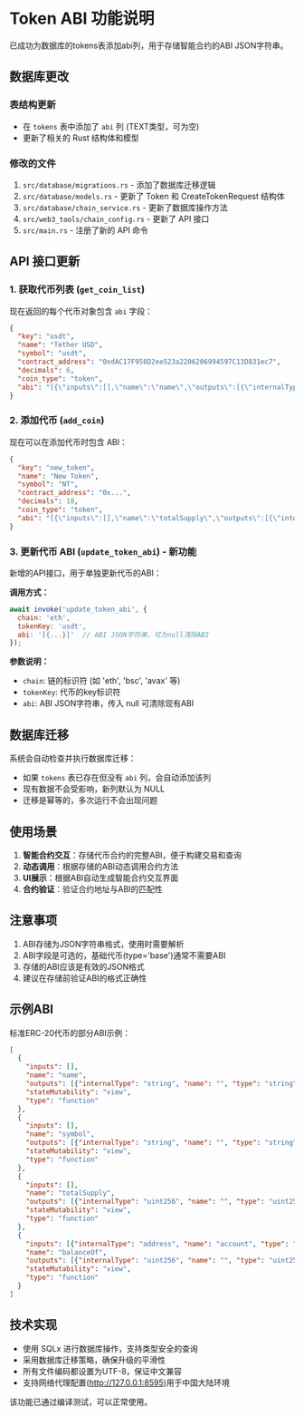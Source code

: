 # Token ABI 功能说明

已成功为数据库的tokens表添加abi列，用于存储智能合约的ABI JSON字符串。

## 数据库更改

### 表结构更新
- 在 `tokens` 表中添加了 `abi` 列 (TEXT类型，可为空)
- 更新了相关的 Rust 结构体和模型

### 修改的文件
1. `src/database/migrations.rs` - 添加了数据库迁移逻辑
2. `src/database/models.rs` - 更新了 Token 和 CreateTokenRequest 结构体
3. `src/database/chain_service.rs` - 更新了数据库操作方法
4. `src/web3_tools/chain_config.rs` - 更新了 API 接口
5. `src/main.rs` - 注册了新的 API 命令

## API 接口更新

### 1. 获取代币列表 (`get_coin_list`)
现在返回的每个代币对象包含 `abi` 字段：

```json
{
  "key": "usdt",
  "name": "Tether USD",
  "symbol": "usdt",
  "contract_address": "0xdAC17F958D2ee523a2206206994597C13D831ec7",
  "decimals": 6,
  "coin_type": "token",
  "abi": "[{\"inputs\":[],\"name\":\"name\",\"outputs\":[{\"internalType\":\"string\",\"name\":\"\",\"type\":\"string\"}],\"stateMutability\":\"view\",\"type\":\"function\"}]"
}
```

### 2. 添加代币 (`add_coin`)
现在可以在添加代币时包含 ABI：

```json
{
  "key": "new_token",
  "name": "New Token",
  "symbol": "NT",
  "contract_address": "0x...",
  "decimals": 18,
  "coin_type": "token",
  "abi": "[{\"inputs\":[],\"name\":\"totalSupply\",\"outputs\":[{\"internalType\":\"uint256\",\"name\":\"\",\"type\":\"uint256\"}],\"stateMutability\":\"view\",\"type\":\"function\"}]"
}
```

### 3. 更新代币 ABI (`update_token_abi`) - 新功能
新增的API接口，用于单独更新代币的ABI：

**调用方式：**
```javascript
await invoke('update_token_abi', {
  chain: 'eth',
  tokenKey: 'usdt',
  abi: '[{...}]'  // ABI JSON字符串，可为null清除ABI
});
```

**参数说明：**
- `chain`: 链的标识符 (如 'eth', 'bsc', 'avax' 等)
- `tokenKey`: 代币的key标识符
- `abi`: ABI JSON字符串，传入 null 可清除现有ABI

## 数据库迁移

系统会自动检查并执行数据库迁移：
- 如果 `tokens` 表已存在但没有 `abi` 列，会自动添加该列
- 现有数据不会受影响，新列默认为 NULL
- 迁移是幂等的，多次运行不会出现问题

## 使用场景

1. **智能合约交互**：存储代币合约的完整ABI，便于构建交易和查询
2. **动态调用**：根据存储的ABI动态调用合约方法
3. **UI展示**：根据ABI自动生成智能合约交互界面
4. **合约验证**：验证合约地址与ABI的匹配性

## 注意事项

1. ABI存储为JSON字符串格式，使用时需要解析
2. ABI字段是可选的，基础代币(type='base')通常不需要ABI
3. 存储的ABI应该是有效的JSON格式
4. 建议在存储前验证ABI的格式正确性

## 示例ABI

标准ERC-20代币的部分ABI示例：

```json
[
  {
    "inputs": [],
    "name": "name",
    "outputs": [{"internalType": "string", "name": "", "type": "string"}],
    "stateMutability": "view",
    "type": "function"
  },
  {
    "inputs": [],
    "name": "symbol", 
    "outputs": [{"internalType": "string", "name": "", "type": "string"}],
    "stateMutability": "view",
    "type": "function"
  },
  {
    "inputs": [],
    "name": "totalSupply",
    "outputs": [{"internalType": "uint256", "name": "", "type": "uint256"}],
    "stateMutability": "view", 
    "type": "function"
  },
  {
    "inputs": [{"internalType": "address", "name": "account", "type": "address"}],
    "name": "balanceOf",
    "outputs": [{"internalType": "uint256", "name": "", "type": "uint256"}],
    "stateMutability": "view",
    "type": "function"
  }
]
```

## 技术实现

- 使用 SQLx 进行数据库操作，支持类型安全的查询
- 采用数据库迁移策略，确保升级的平滑性
- 所有文件编码都设置为UTF-8，保证中文兼容
- 支持网络代理配置(http://127.0.0.1:8595)用于中国大陆环境

该功能已通过编译测试，可以正常使用。
